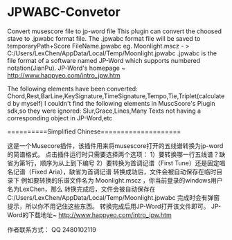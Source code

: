# JPWABC-Convetor
Convert musescore file to jp-word file
This plugin can convert the choosed stave to .jpwabc format file.
The .jpwabc format file will be saved to temporaryPath+Score FileName.jpwabc
eg. Moonlight.mscz - > C:/Users/LexChen/AppData/Local/Temp/Moonlight.jpwabc
.jpwabc is the file format of a software named JP-Word which supports numbered notation(JianPu).
JP-Word's homepage ~  http://www.happyeo.com/intro_jpw.htm

The following elements have been converted:
Chord,Rest,BarLine,KeySignature,TimeSignature,Tempo,Tie,Triplet(calculated by myself)
I couldn't find the following elements in MuscScore's Plugin sdk,so they were ignored:
Slur,Grace,Lines,Many Texts not having a corresponding object in JP-Word,etc

==========Simplified Chinese====================

这是一个Musecore插件，该插件用来将musescore打开的五线谱转换为jp-word的简谱格式。
点击插件运行时只需要选择两个选项：
1）要转换哪一行五线谱？缺省为第1行，顺序为从上到下编号
2）要转换为首调记谱（First Tune）还是固定唱名记谱（Fixed Aria），缺省为首调记谱
转换成功后，文件会被自动保存在临时目录下
例如要转换的乐谱文件名为 Moonlight.mscz ，你当前登录的windows用户名为LexChen，那么
转换完成后，文件会被自动保存在 C:/Users/LexChen/AppData/Local/Temp/Moonlight.jpwabc
完成时会有弹窗提示，所以你不用记住这些东西。
转换完成后用JP-Word打开该文件即可。
JP-Word的下载地址~  http://www.happyeo.com/intro_jpw.htm

作者联系方式：  QQ  2480102119
